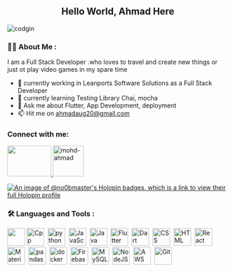 <h2 align="center">Hello World, Ahmad Here</h2>


<p align="center">

![codgin](https://github.com/No0b-master/No0b-master/assets/62955737/bab6e375-32aa-4be8-aeb5-1ab558fae329)

</p>


### :woman_technologist: About Me :

<p>I am a Full Stack Developer .who loves to travel and create new things or just ot play video games in my spare time</p>

<ul>
<li>
 🔭 currently working in Leanports Software Solutions as a Full Stack Developer
</li>
<li>
 🌱 currently learning Testing Library Chai, mocha
</li>
<li>
 💬 Ask me about Flutter, App Development, deployment
</li>
<!-- <li>👨‍💻 Checkout my <a href="http://www.ahmadmohd.tech">portfolio</a></li> -->
<li>
📫 Hit me on <a href='mailto:ahmadaug20@gmail.com'/>ahmadaug20@gmail.com</a>
</li>
</ul>
<h3 align="left">Connect with me:</h3>
<p align="left">
<a href="https://www.linkedin.com/in/ahmad-mohd/" target="blank">
<img src="https://cdn.jsdelivr.net/gh/devicons/devicon/icons/linkedin/linkedin-original.svg" height="70" width="100"/>
          
</a>
<a href="https://twitter.com/ahmad_mohd_248" target="blank">
     <img src="https://cdn.jsdelivr.net/gh/devicons/devicon/icons/twitter/twitter-original.svg"  alt="mohd-ahmad" height="70" width="70"/>
</a>
  
         
          
</p>


[![An image of @no0bmaster's Holopin badges, which is a link to view their full Holopin profile](https://holopin.me/no0bmaster)](https://holopin.io/@no0bmaster)

### :hammer_and_wrench: Languages and Tools :
<p align="left">
 <div>
   <img src='https://cdn.jsdelivr.net/gh/devicons/devicon/icons/devicon/devicon-original.svg' width="40" height="40">
   <img src="https://cdn.jsdelivr.net/gh/devicons/devicon/icons/cplusplus/cplusplus-plain.svg" title="Cpp" alt="Cpp" width="40" height="40"/>&nbsp;
   <img src="https://cdn.jsdelivr.net/gh/devicons/devicon/icons/python/python-original-wordmark.svg" title="python" alt="python" width="40" height="40"/>&nbsp;
     <img src="https://cdn.jsdelivr.net/gh/devicons/devicon/icons/javascript/javascript-original.svg" title="JavaScript" alt="JavaScript" width="40"height="40"/>&nbsp;
<img src="https://cdn.jsdelivr.net/gh/devicons/devicon/icons/java/java-original-wordmark.svg" title="Java" alt="Java" width="40" height="40"/>&nbsp;
     <img src="https://cdn.jsdelivr.net/gh/devicons/devicon/icons/flutter/flutter-original.svg" title="Flutter" alt="Flutter" width="40" height="40"/>&nbsp;
      <img src="https://cdn.jsdelivr.net/gh/devicons/devicon/icons/dart/dart-original.svg" title="Dart" alt="Dart" width="40" height="40"/>&nbsp;
   <img src="https://cdn.jsdelivr.net/gh/devicons/devicon/icons/css3/css3-plain-wordmark.svg"  title="CSS3" alt="CSS" width="40" height="40"/>&nbsp;
  <img src="https://cdn.jsdelivr.net/gh/devicons/devicon/icons/html5/html5-original.svg" title="HTML5" alt="HTML" width="40" height="40"/>&nbsp;
    <img src="https://cdn.jsdelivr.net/gh/devicons/devicon/icons/react/react-original-wordmark.svg" title="React" alt="React" width="40" height="40"/>&nbsp;
  <img src="https://cdn.jsdelivr.net/gh/devicons/devicon/icons/materialui/materialui-original.svg" title="Material UI" alt="Material UI" width="40" height="40"/>&nbsp;
        <img src="https://cdn.jsdelivr.net/gh/devicons/devicon/icons/pandas/pandas-original-wordmark.svg" title="pandas" alt="pandas" width="40" height="40"/>&nbsp;
  <img src="https://cdn.jsdelivr.net/gh/devicons/devicon/icons/docker/docker-original-wordmark.svg" title="docker" alt="docker" width="40" height="40"/>&nbsp;
  <img src="https://cdn.jsdelivr.net/gh/devicons/devicon/icons/firebase/firebase-plain-wordmark.svg" title="Firebase" alt="Firebase" width="40" height="40"/>&nbsp;
  <img src="https://cdn.jsdelivr.net/gh/devicons/devicon/icons/mysql/mysql-original-wordmark.svg" title="MySQL"  alt="MySQL" width="40" height="40"/>&nbsp;
  <img src="https://cdn.jsdelivr.net/gh/devicons/devicon/icons/nodejs/nodejs-original-wordmark.svg" title="NodeJS" alt="NodeJS" width="40" height="40"/>&nbsp;
  <img src="https://cdn.jsdelivr.net/gh/devicons/devicon/icons/amazonwebservices/amazonwebservices-plain-wordmark.svg" title="AWS" alt="AWS" width="40" height="40"/>&nbsp;
  <img src="https://cdn.jsdelivr.net/gh/devicons/devicon/icons/git/git-original-wordmark.svg" title="Git" **alt="Git" width="40" height="40"/>
</div>

</p>

